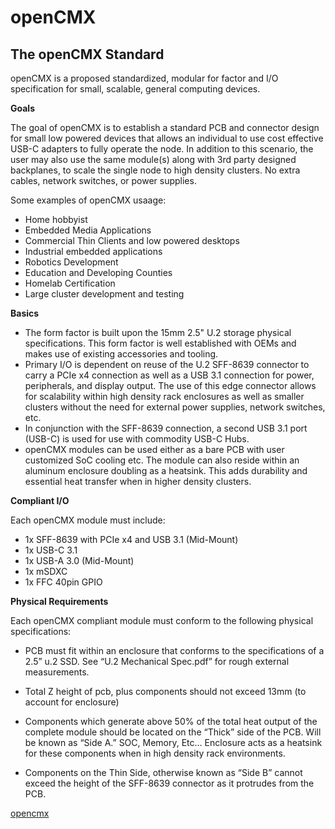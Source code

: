 # openCMX

## The openCMX Standard

openCMX is a proposed standardized, modular for factor and I/O specification for small, scalable, general computing devices.

**Goals**

The goal of openCMX is to establish a standard PCB and connector design for small low powered devices that allows an individual to use cost effective USB-C adapters to fully operate the node. In addition to this scenario, the user may also use the same module(s) along with 3rd party designed backplanes, to scale the single node to high density clusters. No extra cables, network switches, or power supplies. 

Some examples of openCMX usaage:

- Home hobbyist
- Embedded Media Applications
- Commercial Thin Clients and low powered desktops
- Industrial embedded applications
- Robotics Development
- Education and Developing Counties
- Homelab Certification
- Large cluster development and testing

**Basics**

- The form factor is built upon the 15mm 2.5" U.2 storage physical specifications. This form factor is well established with OEMs and makes use of existing accessories and tooling. 
- Primary I/O is dependent on reuse of the U.2 SFF-8639 connector to carry a PCIe x4 connection as well as a USB 3.1 connection for power, peripherals, and display output. The use of this edge connector allows for scalability within high density rack enclosures as well as smaller clusters without the need for external power supplies, network switches, etc. 
- In conjunction with the SFF-8639 connection, a second USB 3.1 port (USB-C) is used for use with commodity USB-C Hubs. 
- openCMX modules can be used either as a bare PCB with user customized SoC cooling etc. The module can also reside within an aluminum enclosure doubling as a heatsink. This adds durability and essential heat transfer when in higher density clusters. 

**Compliant I/O**

Each openCMX module must include:

- 1x SFF-8639 with PCIe x4 and USB 3.1 (Mid-Mount)
- 1x USB-C 3.1
- 1x USB-A 3.0 (Mid-Mount)
- 1x mSDXC
- 1x FFC 40pin GPIO

**Physical Requirements**

Each openCMX compliant module must conform to the following physical specifications:

- PCB must fit within an enclosure that conforms to the specifications of a 2.5” u.2 SSD. See “U.2 Mechanical Spec.pdf” for rough external measurements.

- Total Z height of pcb, plus components should not exceed 13mm (to account for enclosure)

 - Components which generate above 50% of the total heat output of the complete module should be located on the “Thick” side of the PCB. Will be known as “Side A.” SOC, Memory, Etc… Enclosure acts as a heatsink for these components when in high density rack environments.

- Components on the Thin Side, otherwise known as “Side B” cannot exceed the height of the SFF-8639 connector as it protrudes from the PCB. 

[opencmx](https://github.com/dontthroworanges/opencmx/blob/main/openCMX%20Side%20A-1034x864.png)
